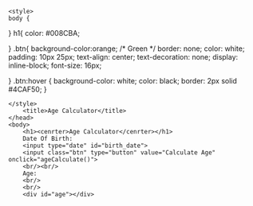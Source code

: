 
<html>
	<head>
    
    <style>
    body {
	
}
h1{
    color: #008CBA;
    
}
.btn{
    background-color:orange; /* Green */
    border: none;
    color: white;
    padding: 10px 25px;
    text-align: center;
    text-decoration: none;
    display: inline-block;
    font-size: 16px;
    
}
.btn:hover {
    background-color: white;
    color: black;
    border: 2px solid #4CAF50;
}

    
    </style>
		<title>Age Calculator</title>
	</head>
	<body>
	    <h1><cenrter>Age Calculator</cenrter></h1>
		Date Of Birth: 
		<input type="date" id="birth_date">
		<input class="btn" type="button" value="Calculate Age" onclick="ageCalculate()">
        <br/><br/>
        Age: 
        <br/>
        <br/>
        <div id="age"></div>
        
<p id="demo"></p>
	</body>
</html>

<script>function ageCalculate(){
    //document.getElementById('age').InnerHtml
  // document.getElementById("demo").InnerHtml=4+5;
   //document.write="Hi";
   var birthDate =document.getElementById('birth_date').value;

//if(birthDate==""){
  //  alert("Choose correct birthdate.")
//}else{
  //  alert(birthDate);
  //  alert(Date());
    var d = new Date(birthDate);

   // document.getElementById("age").innerHTML = d;

//}

        var mdate = birthDate.toString();
        var yearThen = parseInt(mdate.substring(0,4), 10);
        var monthThen = parseInt(mdate.substring(5,7), 10);
        var dayThen = parseInt(mdate.substring(8,10), 10);
        
        var today = new Date();
        var birthday = new Date(yearThen, monthThen-1, dayThen);
     //   alert(today.valueOf() + " " + birthday.valueOf());
        var differenceInMilisecond = today.valueOf() - birthday.valueOf();
      //  alert(differenceInMilisecond);
        
        var year_age = Math.floor(differenceInMilisecond / 31536000000);
        var day_age = Math.floor((differenceInMilisecond % 31536000000) / 86400000);
        
        if ((today.getMonth() == birthday.getMonth()) && (today.getDate() == birthday.getDate())) {
            alert("Happy B'day!!!");
        }
        
        var month_age = Math.floor(day_age/30);
        
        day_age = day_age % 30;
        
        var tMnt= (month_age + (year_age*12));
        var tDays =(tMnt*30) + day_age;
        
        if (isNaN(year_age) || isNaN(month_age) || isNaN(day_age)) {
            document.getElementById("age").innerHTML = ("Invalid birthday - Please try again!");
        }
        else {
            document.getElementById("age").innerHTML = year_age + " years " + month_age + " months " + day_age + " days"
            + "<br/> or <br/> " 
            + tMnt + " months " + day_age + " days" 
            + "<br/> or <br/>" 
            +  tDays + " days" 
            + "<br/> or <br/>" 
            +  tDays*24 + " hours" 
            + "<br/> or <br/>" 
            +  tDays*24*3600 + " seconds" 
            + "<br/> or <br/>" 
            +  tDays*24*3600*1000 + " miliseconds" ;
        }

}
</script> 
